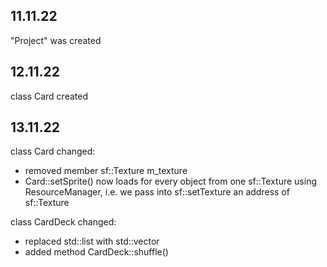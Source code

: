 ## 11.11.22
"Project" was created

## 12.11.22
class Card created

## 13.11.22
class Card changed:
- removed member sf::Texture m_texture
- Card::setSprite() now loads for every object from one sf::Texture using ResourceManager, i.e. we pass into sf::setTexture an address of sf::Texture

class CardDeck changed:
- replaced std::list with std::vector
- added method CardDeck::shuffle()
